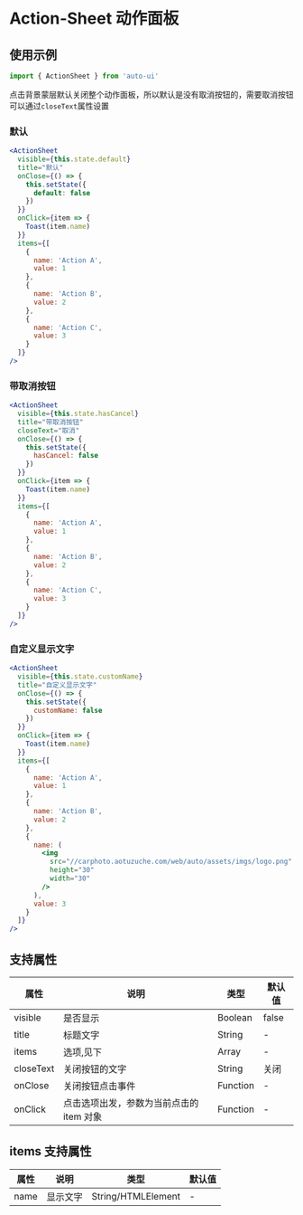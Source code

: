 ---
---

# Action-Sheet 动作面板

## 使用示例

```js
import { ActionSheet } from 'auto-ui'
```

点击背景蒙层默认关闭整个动作面板，所以默认是没有取消按钮的，需要取消按钮可以通过`closeText`属性设置

### 默认

```jsx
<ActionSheet
  visible={this.state.default}
  title="默认"
  onClose={() => {
    this.setState({
      default: false
    })
  }}
  onClick={item => {
    Toast(item.name)
  }}
  items={[
    {
      name: 'Action A',
      value: 1
    },
    {
      name: 'Action B',
      value: 2
    },
    {
      name: 'Action C',
      value: 3
    }
  ]}
/>
```

### 带取消按钮

```jsx
<ActionSheet
  visible={this.state.hasCancel}
  title="带取消按钮"
  closeText="取消"
  onClose={() => {
    this.setState({
      hasCancel: false
    })
  }}
  onClick={item => {
    Toast(item.name)
  }}
  items={[
    {
      name: 'Action A',
      value: 1
    },
    {
      name: 'Action B',
      value: 2
    },
    {
      name: 'Action C',
      value: 3
    }
  ]}
/>
```

### 自定义显示文字

```jsx
<ActionSheet
  visible={this.state.customName}
  title="自定义显示文字"
  onClose={() => {
    this.setState({
      customName: false
    })
  }}
  onClick={item => {
    Toast(item.name)
  }}
  items={[
    {
      name: 'Action A',
      value: 1
    },
    {
      name: 'Action B',
      value: 2
    },
    {
      name: (
        <img
          src="//carphoto.aotuzuche.com/web/auto/assets/imgs/logo.png"
          height="30"
          width="30"
        />
      ),
      value: 3
    }
  ]}
/>
```

## 支持属性

| 属性      | 说明                                     | 类型     | 默认值 |
| --------- | ---------------------------------------- | -------- | ------ |
| visible   | 是否显示                                 | Boolean  | false  |
| title     | 标题文字                                 | String   | -      |
| items     | 选项,见下                                | Array    | -      |
| closeText | 关闭按钮的文字                           | String   | 关闭   |
| onClose   | 关闭按钮点击事件                         | Function | -      |
| onClick   | 点击选项出发，参数为当前点击的 item 对象 | Function | -      |

## items 支持属性

| 属性      | 说明     | 类型               | 默认值 |
| --------- | -------- | ------------------ | ------ |
| name      | 显示文字 | String/HTMLElement | -      |
